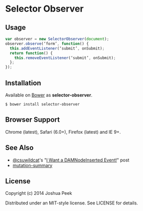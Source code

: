 # Selector Observer


## Usage

``` javascript
var observer = new SelectorObserver(document);
observer.observe(‘form’, function() {
  this.addEventListener(‘submit’, onSubmit);
  return function() {
    this.removeEventListener(‘submit’, onSubmit);
  };
});
````


## Installation

Available on [Bower](http://bower.io) as **selector-observer**.

```
$ bower install selector-observer
```


## Browser Support

Chrome (latest), Safari (6.0+), Firefox (latest) and IE 9+.


## See Also

* [@csuwildcat](github.com/csuwildcat)'s "[I Want a DAMNodeInserted Event!](http://www.backalleycoder.com/2012/04/25/i-want-a-damnodeinserted/)" post
* [mutation-summary](https://code.google.com/p/mutation-summary/)


## License

Copyright (c) 2014 Joshua Peek

Distributed under an MIT-style license. See LICENSE for details.
